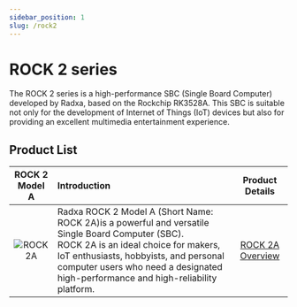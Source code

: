 ```yaml
---
sidebar_position: 1
slug: /rock2
---
```


# ROCK 2 series

The ROCK 2 series is a high-performance SBC (Single Board Computer) developed by Radxa, based on the Rockchip RK3528A. This SBC is suitable not only for the development of Internet of Things (IoT) devices but also for providing an excellent multimedia entertainment experience.

## Product List

|               ROCK 2 Model A               | Introduction                                                                                                                                                                                                                                       |                        Product Details                        |
| :----------------------------------------: | :----------------------------------------------------------------------------------------------------------------------------------------------------------------------------------------------------------------------------------------- | :----------------------------------------------------: |
| ![ROCK 2A](/img/rock2a/ROCK-2A-comic.webp) | Radxa ROCK 2 Model A (Short Name: ROCK 2A)is a powerful and versatile Single Board Computer (SBC).<br/>ROCK 2A is an ideal choice for makers, IoT enthusiasts, hobbyists, and personal computer users who need a designated high-performance and high-reliability platform. | [ROCK 2A Overview](/rock2/rock2a/getting-started) |
                                                                                                       
